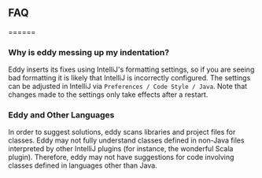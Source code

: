 ## FAQ
======

### Why is eddy messing up my indentation?

Eddy inserts its fixes using IntelliJ's formatting settings, so if you are
seeing bad formatting it is likely that IntelliJ is incorrectly configured.
The settings can be adjusted in IntelliJ via `Preferences / Code Style / Java`. 
Note that changes made to the settings only take effects after a restart.

### Eddy and Other Languages

In order to suggest solutions, eddy scans libraries and project files for
classes. Eddy may not fully understand classes defined in non-Java files
interpreted by other IntelliJ plugins (for instance, the wonderful Scala
plugin). Therefore, eddy may not have suggestions for code involving classes
defined in languages other than Java.

